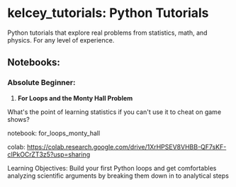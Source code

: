 # kelcey_tutorials: Python Tutorials 
Python tutorials that explore real problems from statistics, math, and physics. For any level of experience. 

## Notebooks:

### Absolute Beginner:

1. **For Loops and the Monty Hall Problem**

What's the point of learning statistics if you can't use it to cheat on game shows?

notebook: for_loops_monty_hall

colab: https://colab.research.google.com/drive/1XrHPSEV8VHBB-QF7sKF-cIPkOCrZT3z5?usp=sharing

Learning Objectives: Build your first Python loops and get comfortables analyzing scientific arguments by breaking them down in to analytical steps

